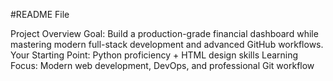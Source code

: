 #README File

Project Overview
Goal: Build a production-grade financial dashboard while mastering modern full-stack development and advanced GitHub workflows.
Your Starting Point: Python proficiency + HTML design skills
Learning Focus: Modern web development, DevOps, and professional Git workflow
